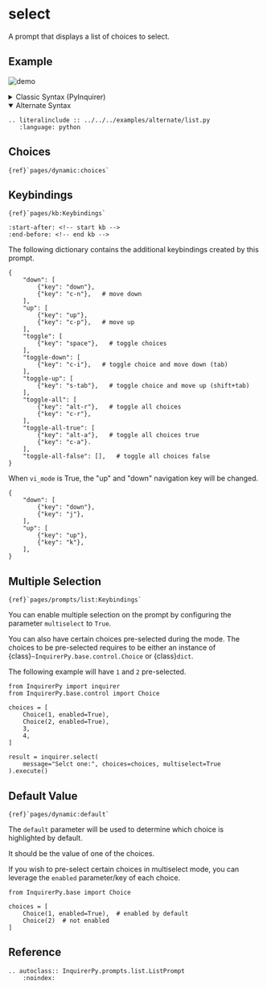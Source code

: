 # select

A prompt that displays a list of choices to select.

## Example

![demo](https://assets.kazhala.me/InquirerPy/list.gif)

<details>
  <summary>Classic Syntax (PyInquirer)</summary>

```{eval-rst}
.. literalinclude :: ../../../examples/classic/list.py
   :language: python
```

</details>

<details open>
  <summary>Alternate Syntax</summary>

```{eval-rst}
.. literalinclude :: ../../../examples/alternate/list.py
   :language: python
```

</details>

## Choices

```{seealso}
{ref}`pages/dynamic:choices`
```

## Keybindings

```{seealso}
{ref}`pages/kb:Keybindings`
```

```{include} ../kb.md
:start-after: <!-- start kb -->
:end-before: <!-- end kb -->
```

<!-- start list kb -->

The following dictionary contains the additional keybindings created by this prompt.

```{code-block} python
{
    "down": [
        {"key": "down"},
        {"key": "c-n"},   # move down
    ],
    "up": [
        {"key": "up"},
        {"key": "c-p"},   # move up
    ],
    "toggle": [
        {"key": "space"},   # toggle choices
    ],
    "toggle-down": [
        {"key": "c-i"},   # toggle choice and move down (tab)
    ],
    "toggle-up": [
        {"key": "s-tab"},   # toggle choice and move up (shift+tab)
    ],
    "toggle-all": [
        {"key": "alt-r"},   # toggle all choices
        {"key": "c-r"},
    ],
    "toggle-all-true": [
        {"key": "alt-a"},   # toggle all choices true
        {"key": "c-a"}.
    ],
    "toggle-all-false": [],   # toggle all choices false
}
```

<!-- end list kb -->

<!-- start list vi kb -->

When `vi_mode` is True, the "up" and "down" navigation key will be changed.

```{code-block} python
{
    "down": [
        {"key": "down"},
        {"key": "j"},
    ],
    "up": [
        {"key": "up"},
        {"key": "k"},
    ],
}
```

<!-- end list vi kb -->

## Multiple Selection

```{seealso}
{ref}`pages/prompts/list:Keybindings`
```

You can enable multiple selection on the prompt by configuring the parameter `multiselect` to `True`.

You can also have certain choices pre-selected during the mode. The choices to be pre-selected requires to be either an instance
of {class}`~InquirerPy.base.control.Choice` or {class}`dict`.

The following example will have `1` and `2` pre-selected.

```{code-block} python
from InquirerPy import inquirer
from InquirerPy.base.control import Choice

choices = [
    Choice(1, enabled=True),
    Choice(2, enabled=True),
    3,
    4,
]

result = inquirer.select(
    message="Selct one:", choices=choices, multiselect=True
).execute()
```

## Default Value

```{seealso}
{ref}`pages/dynamic:default`
```

The `default` parameter will be used to determine which choice is highlighted by default.

It should be the value of one of the choices.

If you wish to pre-select certain choices in multiselect mode, you can leverage the `enabled` parameter/key of each choice.

```{code-block} python
from InquirerPy.base import Choice

choices = [
    Choice(1, enabled=True),  # enabled by default
    Choice(2)  # not enabled
]
```

## Reference

```{eval-rst}
.. autoclass:: InquirerPy.prompts.list.ListPrompt
    :noindex:
```

